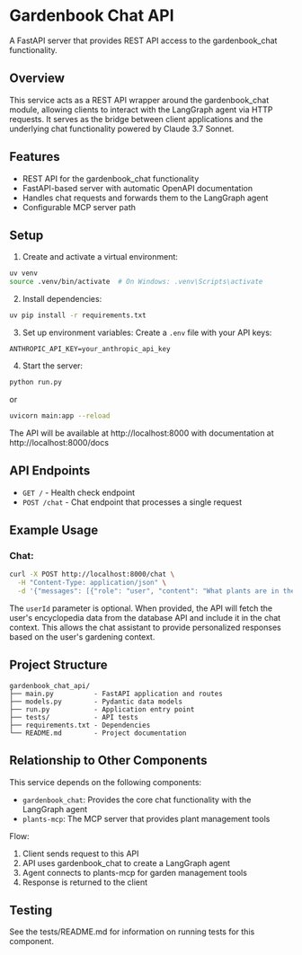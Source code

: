# Gardenbook Chat API

A FastAPI server that provides REST API access to the gardenbook_chat functionality.

## Overview

This service acts as a REST API wrapper around the gardenbook_chat module, allowing clients to interact with the LangGraph agent via HTTP requests. It serves as the bridge between client applications and the underlying chat functionality powered by Claude 3.7 Sonnet.

## Features

- REST API for the gardenbook_chat functionality
- FastAPI-based server with automatic OpenAPI documentation
- Handles chat requests and forwards them to the LangGraph agent
- Configurable MCP server path

## Setup

1. Create and activate a virtual environment:
```bash
uv venv
source .venv/bin/activate  # On Windows: .venv\Scripts\activate
```

2. Install dependencies:
```bash
uv pip install -r requirements.txt
```

3. Set up environment variables:
   Create a `.env` file with your API keys:
```
ANTHROPIC_API_KEY=your_anthropic_api_key
```

4. Start the server:
```bash
python run.py
```

or

```bash
uvicorn main:app --reload
```

The API will be available at http://localhost:8000 with documentation at http://localhost:8000/docs

## API Endpoints

- `GET /` - Health check endpoint
- `POST /chat` - Chat endpoint that processes a single request

## Example Usage

### Chat:
```bash
curl -X POST http://localhost:8000/chat \
  -H "Content-Type: application/json" \
  -d '{"messages": [{"role": "user", "content": "What plants are in the database?"}], "userId": "507f1f77bcf86cd799439011"}'
```

The `userId` parameter is optional. When provided, the API will fetch the user's encyclopedia data from the database API and include it in the chat context. This allows the chat assistant to provide personalized responses based on the user's gardening context.

## Project Structure

```
gardenbook_chat_api/
├── main.py          - FastAPI application and routes
├── models.py        - Pydantic data models
├── run.py           - Application entry point
├── tests/           - API tests
├── requirements.txt - Dependencies
└── README.md        - Project documentation
```

## Relationship to Other Components

This service depends on the following components:
- `gardenbook_chat`: Provides the core chat functionality with the LangGraph agent
- `plants-mcp`: The MCP server that provides plant management tools

Flow:
1. Client sends request to this API
2. API uses gardenbook_chat to create a LangGraph agent
3. Agent connects to plants-mcp for garden management tools
4. Response is returned to the client

## Testing

See the tests/README.md for information on running tests for this component. 
``` 